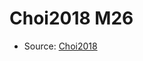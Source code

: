 <a name="material" />

# Choi2018 M26
<script type="application/ld+json">
  {
    "@context": "https://schema.org/",
    "@type": "ChemicalSubstance",
    "http://purl.org/dc/terms/conformsTo":
      {
        "@type": "CreativeWork",
        "@id": "https://bioschemas.org/profiles/ChemicalSubstance/0.4-RELEASE/"
      },
    "@id": "https://egonw.github.io/nanowiki/nanowiki537.html#material",
    "name": "Choi2018 M26",
    "sameAs": "http://127.0.0.1/mediawiki/index.php/Special:URIResolver/Choi2018_M26"
  }
</script>


* Source: [Choi2018](http://127.0.0.1/mediawiki/index.php/Special:URIResolver/Choi2018)
